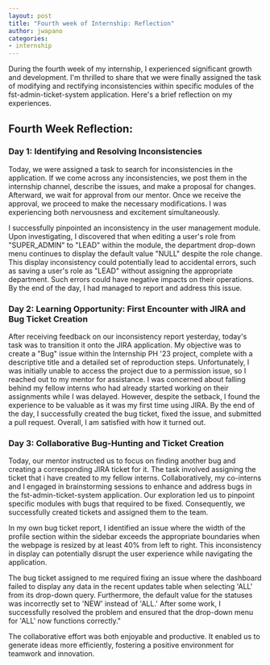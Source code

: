 ```yaml
---
layout: post
title: "Fourth week of Internship: Reflection"
author: jwapano
categories: 
- internship
---
```

During the fourth week of my internship, I experienced significant growth and development. I'm thrilled to share that we were finally assigned the task of modifying and rectifying inconsistencies within specific modules of the fst-admin-ticket-system application. Here's a brief reflection on my experiences.

## Fourth Week Reflection:

### Day 1: Identifying and Resolving Inconsistencies
Today, we were assigned a task to search for inconsistencies in the application. If we come across any inconsistencies, we post them in the internship channel, describe the issues, and make a proposal for changes. Afterward, we wait for approval from our mentor. Once we receive the approval, we proceed to make the necessary modifications. I was experiencing both nervousness and excitement simultaneously.

I successfully pinpointed an inconsistency in the user management module. Upon investigating, I discovered that when editing a user's role from "SUPER_ADMIN" to "LEAD" within the module, the department drop-down menu continues to display the default value "NULL" despite the role change. This display inconsistency could potentially lead to accidental errors, such as saving a user's role as "LEAD" without assigning the appropriate department. Such errors could have negative impacts on their operations. By the end of the day, I had managed to report and address this issue.

### Day 2: Learning Opportunity: First Encounter with JIRA and Bug Ticket Creation

After receiving feedback on our inconsistency report yesterday, today's task was to transition it onto the JIRA application. My objective was to create a "Bug" issue within the Internship PH '23 project, complete with a descriptive title and a detailed set of reproduction steps. Unfortunately, I was initially unable to access the project due to a permission issue, so I reached out to my mentor for assistance. I was concerned about falling behind my fellow interns who had already started working on their assignments while I was delayed. However, despite the setback, I found the experience to be valuable as it was my first time using JIRA. By the end of the day, I successfully created the bug ticket, fixed the issue, and submitted a pull request. Overall, I am satisfied with how it turned out.

### Day 3: Collaborative Bug-Hunting and Ticket Creation

Today, our mentor instructed us to focus on finding another bug and creating a corresponding JIRA ticket for it. The task involved assigning the ticket that i have created to my fellow interns. Collaboratively, my co-interns and I engaged in brainstorming sessions to enhance and address bugs in the fst-admin-ticket-system application. Our exploration led us to pinpoint specific modules with bugs that required to be fixed. Consequently, we successfully created tickets and assigned them to the team.

In my own bug ticket report, I identified an issue where the width of the profile section within the sidebar exceeds the appropriate boundaries when the webpage is resized by at least 40% from left to right. This inconsistency in display can potentially disrupt the user experience while navigating the application. 

The bug ticket assigned to me required fixing an issue where the dashboard failed to display any data in the recent updates table when selecting 'ALL' from its drop-down query. Furthermore, the default value for the statuses was incorrectly set to 'NEW' instead of 'ALL.' After some work, I successfully resolved the problem and ensured that the drop-down menu for 'ALL' now functions correctly."

The collaborative effort was both enjoyable and productive. It enabled us to generate ideas more efficiently, fostering a positive environment for teamwork and innovation.














